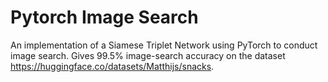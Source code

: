 # Pytorch Image Search

An implementation of a Siamese Triplet Network using PyTorch to conduct image search. Gives 99.5% image-search accuracy on the dataset https://huggingface.co/datasets/Matthijs/snacks.
